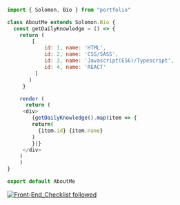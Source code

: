 ```javascript
import { Solomon, Bio } from "portfolio"

class AboutMe extends Solomon.Bio {
  const getDailyKnowledge = () => {
    return (
		[
		    id: 1, name: 'HTML',
		    id: 2, name: 'CSS/SASS',
		    id: 3, name: 'Javascript(ES6)/Typescript',
		    id: 4, name: 'REACT'
		 ]
	   )
     }

    render (
      return (
	 <div>
	    {getDailyKnowledge().map(item => {
		return(
		  {item.id} {item.name}
		)
	    })}
	 </div>
	)
    )
}

export default AboutMe
```


[![Front‑End_Checklist followed](https://img.shields.io/badge/Front‑End_Checklist-followed-brightgreen.svg)](https://github.com/thedaviddias/Front-End-Checklist/)
